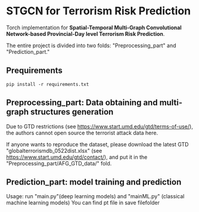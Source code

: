 
# STGCN for Terrorism Risk Prediction

Torch implementation for **Spatial-Temporal Multi-Graph Convolutional Network-based Provincial-Day level Terrorism Risk Prediction**.

The entire project is divided into two folds: "Preprocessing_part" and "Prediction_part."  
## Prequirements
```
pip install -r requirements.txt
```
## Preprocessing_part: Data obtaining and multi-graph structures generation


Due to GTD restrictions (see https://www.start.umd.edu/gtd/terms-of-use/), the authors cannot open source the terrorist attack data here. 

If anyone wants to reproduce the dataset, please download the latest GTD "globalterrorismdb_0522dist.xlsx" (see https://www.start.umd.edu/gtd/contact/), and put it in the "Preprocessing_part/AFG_GTD_data/" fold. 

## Prediction_part: model training and prediction

Usage: run "main.py"(deep learning models) and "mainML.py" (classical machine learning models)
You can find pt file in save filefolder




